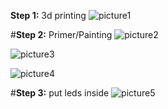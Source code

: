 **Step 1:** 3d printing 
![picture1](https://github.com/ArtiomBoo/Arduino_Hexagon-LEDs/blob/master/images/20190412_152043.jpg)

#**Step 2:** Primer/Painting 
![picture2](https://github.com/ArtiomBoo/Arduino_Hexagon-LEDs/blob/master/images/20190501_095853.jpg)

![picture3](https://github.com/ArtiomBoo/Arduino_Hexagon-LEDs/blob/master/images/20190504_130005.jpg)

![picture4](https://github.com/ArtiomBoo/Arduino_Hexagon-LEDs/blob/master/images/20190504_172753.jpg)

#**Step 3:** put leds inside
![picture5](https://github.com/ArtiomBoo/Arduino_Hexagon-LEDs/blob/master/images/20190504_180053.jpg)
